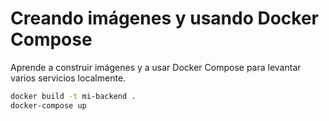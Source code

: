 # Creando imágenes y usando Docker Compose

Aprende a construir imágenes y a usar Docker Compose para levantar varios servicios localmente.

```bash
docker build -t mi-backend .
docker-compose up
```

